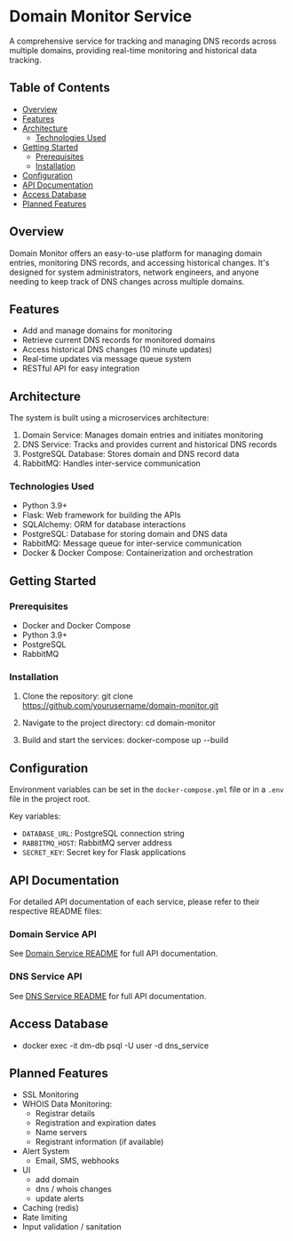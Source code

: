 # Domain Monitor Service

A comprehensive service for tracking and managing DNS records across multiple domains, providing real-time monitoring and historical data tracking.

## Table of Contents
- [Overview](#overview)
- [Features](#features)
- [Architecture](#architecture)
  - [Technologies Used](#technologies-used)
- [Getting Started](#getting-started)
  - [Prerequisites](#prerequisites)
  - [Installation](#installation)
- [Configuration](#configuration)
- [API Documentation](#api-documentation)
- [Access Database](#access-database)
- [Planned Features](#planned-features)

## Overview

Domain Monitor offers an easy-to-use platform for managing domain entries, monitoring DNS records, and accessing historical changes. It's designed for system administrators, network engineers, and anyone needing to keep track of DNS changes across multiple domains.

## Features

- Add and manage domains for monitoring
- Retrieve current DNS records for monitored domains
- Access historical DNS changes (10 minute updates)
- Real-time updates via message queue system
- RESTful API for easy integration

## Architecture

The system is built using a microservices architecture:

1. Domain Service: Manages domain entries and initiates monitoring
2. DNS Service: Tracks and provides current and historical DNS records
3. PostgreSQL Database: Stores domain and DNS record data
4. RabbitMQ: Handles inter-service communication

### Technologies Used

- Python 3.9+
- Flask: Web framework for building the APIs
- SQLAlchemy: ORM for database interactions
- PostgreSQL: Database for storing domain and DNS data
- RabbitMQ: Message queue for inter-service communication
- Docker & Docker Compose: Containerization and orchestration

## Getting Started

### Prerequisites

- Docker and Docker Compose
- Python 3.9+
- PostgreSQL
- RabbitMQ

### Installation

1. Clone the repository:
   git clone https://github.com/yourusername/domain-monitor.git

2. Navigate to the project directory:
   cd domain-monitor

3. Build and start the services:
   docker-compose up --build

## Configuration

Environment variables can be set in the `docker-compose.yml` file or in a `.env` file in the project root.

Key variables:
- `DATABASE_URL`: PostgreSQL connection string
- `RABBITMQ_HOST`: RabbitMQ server address
- `SECRET_KEY`: Secret key for Flask applications

## API Documentation

For detailed API documentation of each service, please refer to their respective README files:

### Domain Service API

See [Domain Service README](./backend/domain-service/README.md) for full API documentation.

### DNS Service API

See [DNS Service README](./backend/dns-service/README.md) for full API documentation.


## Access Database
- docker exec -it dm-db psql -U user -d dns_service

## Planned Features
- SSL Monitoring
- WHOIS Data Monitoring: 
  - Registrar details
  - Registration and expiration dates
  - Name servers
  - Registrant information (if available)
- Alert System
  - Email, SMS, webhooks
- UI
  - add domain
  - dns / whois changes
  - update alerts
- Caching (redis) 
- Rate limiting
- Input validation / sanitation
